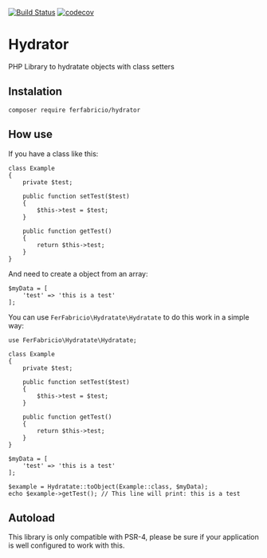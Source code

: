 [![Build Status](https://travis-ci.org/ferfabricio/hydrator.svg?branch=master)](https://travis-ci.org/ferfabricio/hydrator) [![codecov](https://codecov.io/gh/ferfabricio/hydrator/branch/master/graph/badge.svg)](https://codecov.io/gh/ferfabricio/hydrator)

# Hydrator

PHP Library to hydratate objects with class setters

## Instalation

```
composer require ferfabricio/hydrator
```

## How use

If you have a class like this:

```
class Example
{
    private $test;

    public function setTest($test)
    {
        $this->test = $test;
    }

    public function getTest()
    {
        return $this->test;
    }
}
```

And need to create a object from an array:

```
$myData = [
    'test' => 'this is a test'
];
```

You can use `FerFabricio\Hydratate\Hydratate` to do this work in a simple way:

```
use FerFabricio\Hydratate\Hydratate;

class Example
{
    private $test;

    public function setTest($test)
    {
        $this->test = $test;
    }

    public function getTest()
    {
        return $this->test;
    }
}

$myData = [
    'test' => 'this is a test'
];

$example = Hydratate::toObject(Example::class, $myData);
echo $example->getTest(); // This line will print: this is a test
```


## Autoload

This library is only compatible with PSR-4, please be sure if your application is well configured to work with this.
